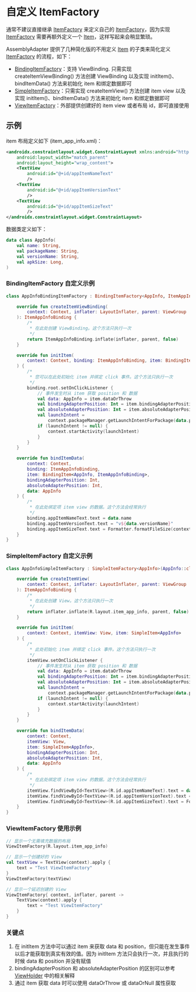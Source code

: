 # 自定义 ItemFactory

通常不建议直接继承 [ItemFactory] 来定义自己的 [ItemFactory]，因为实现 [ItemFactory] 需要再额外定义一个 [Item]，这样写起来会稍显繁琐。

AssemblyAdapter 提供了几种简化版的不用定义 [Item] 的子类来简化定义 [ItemFactory] 的流程，如下：
* [BindingItemFactory]：支持 ViewBinding. 只需实现 createItemViewBinding() 方法创建 ViewBinding 以及实现 initItem()、bindItemData() 方法来初始化 item 和绑定数据即可
* [SimpleItemFactory]：只需实现 createItemView() 方法创建 item view 以及实现 initItem()、bindItemData() 方法来初始化 item 和绑定数据即可
* [ViewItemFactory]：外部提供创建好的 item view 或者布局 id，即可直接使用

## 示例

item 布局定义如下 (item_app_info.xml)：
```xml
<androidx.constraintlayout.widget.ConstraintLayout xmlns:android="http://schemas.android.com/apk/res/android"
    android:layout_width="match_parent"
    android:layout_height="wrap_content">
    <TextView
        android:id="@+id/appItemNameText"
        />
    <TextView
        android:id="@+id/appItemVersionText"
        />
    <TextView
        android:id="@+id/appItemSizeText"
        />
</androidx.constraintlayout.widget.ConstraintLayout>
```

数据类定义如下：
```kotlin
data class AppInfo(
    val name: String,
    val packageName: String,
    val versionName: String,
    val apkSize: Long,
)
```

### BindingItemFactory 自定义示例

```kotlin
class AppInfoBindingItemFactory : BindingItemFactory<AppInfo, ItemAppInfoBinding>(AppInfo::class) {

    override fun createItemViewBinding(
        context: Context, inflater: LayoutInflater, parent: ViewGroup
    ): ItemAppInfoBinding {
        /*
         * 在此处创建 ViewBinding。这个方法只执行一次
         */
        return ItemAppInfoBinding.inflate(inflater, parent, false)
    }

    override fun initItem(
        context: Context, binding: ItemAppInfoBinding, item: BindingItem<AppInfo, ItemAppBinding>
    ) {
        /*
         * 您可以在此处初始化 item 并绑定 click 事件。这个方法只执行一次
         */
        binding.root.setOnClickListener {
            // 事件发生时从 item 获取 position 和 数据
            val data: AppInfo = item.dataOrThrow
            val bindingAdapterPosition: Int = item.bindingAdapterPosition
            val absoluteAdapterPosition: Int = item.absoluteAdapterPosition
            val launchIntent =
                context.packageManager.getLaunchIntentForPackage(data.packageName)
            if (launchIntent != null) {
                context.startActivity(launchIntent)
            }
        }
    }

    override fun bindItemData(
        context: Context,
        binding: ItemAppInfoBinding,
        item: BindingItem<AppInfo, ItemAppInfoBinding>,
        bindingAdapterPosition: Int,
        absoluteAdapterPosition: Int,
        data: AppInfo
    ) {
        /*
         * 在此处绑定项 item view 的数据。这个方法会经常执行
         */
        binding.appItemNameText.text = data.name
        binding.appItemVersionText.text = "v${data.versionName}"
        binding.appItemSizeText.text = Formatter.formatFileSize(context, data.apkSize)
    }
}
```

### SimpleItemFactory 自定义示例
```kotlin
class AppInfoSimpleItemFactory : SimpleItemFactory<AppInfo>(AppInfo::class) {

    override fun createItemView(
        context: Context, inflater: LayoutInflater, parent: ViewGroup
    ): ItemAppInfoBinding {
        /*
         * 在此处创建 View。这个方法只执行一次
         */
        return inflater.inflate(R.layout.item_app_info, parent, false)
    }

    override fun initItem(
        context: Context, itemView: View, item: SimpleItem<AppInfo>
    ) {
        /*
         * 此处初始化 item 并绑定 click 事件。这个方法只执行一次
         */
        itemView.setOnClickListener {
            // 事件发生时从 item 获取 position 和 数据
            val data: AppInfo = item.dataOrThrow
            val bindingAdapterPosition: Int = item.bindingAdapterPosition
            val absoluteAdapterPosition: Int = item.absoluteAdapterPosition
            val launchIntent =
                context.packageManager.getLaunchIntentForPackage(data.packageName)
            if (launchIntent != null) {
                context.startActivity(launchIntent)
            }
        }
    }

    override fun bindItemData(
        context: Context,
        itemView: View,
        item: SimpleItem<AppInfo>,
        bindingAdapterPosition: Int,
        absoluteAdapterPosition: Int,
        data: AppInfo
    ) {
        /*
         * 在此处绑定项 item view 的数据。这个方法会经常执行
         */
        itemView.findViewById<TextView>(R.id.appItemNameText).text = data.name
        itemView.findViewById<TextView>(R.id.appItemVersionText).text = "v${data.versionName}"
        itemView.findViewById<TextView>(R.id.appItemSizeText).text = Formatter.formatFileSize(context, data.apkSize)
    }
}
```

### ViewItemFactory 使用示例
```kotlin
// 显示一个无需填充数据的布局
ViewItemFactory(R.layout.item_app_info)

// 显示一个创建好的 View
val textView = TextView(context).apply {
    text = "Test ViewItemFactory"
}
ViewItemFactory(textView)

// 显示一个延迟创建的 View
ViewItemFactory{ context, inflater, parent ->
    TextView(context).apply {
        text = "Test ViewItemFactory"
    }
}
```

### 关键点

1. 在 initItem 方法中可以通过 item 来获取 data 和 position，但只能在发生事件以后才能获取到真实有效的值。因为 initItem 方法只会执行一次，并且执行的时候 data 和 position 并没有赋值
2. bindingAdapterPosition 和 absoluteAdapterPosition 的区别可以参考 [ViewHolder] 中的相关解释
3. 通过 item 获取 data 时可以使用 dataOrThrow 或 dataOrNull 属性获取


[Item]: ../../assemblyadapter-common-item/src/main/java/com/github/panpf/assemblyadapter/Item.kt
[ItemFactory]: ../../assemblyadapter-common-item/src/main/java/com/github/panpf/assemblyadapter/ItemFactory.kt
[ViewItemFactory]: ../../assemblyadapter-common-item/src/main/java/com/github/panpf/assemblyadapter/ViewItemFactory.kt
[BindingItemFactory]: ../../assemblyadapter-common-item/src/main/java/com/github/panpf/assemblyadapter/BindingItemFactory.kt
[SimpleItemFactory]: ../../assemblyadapter-common-item/src/main/java/com/github/panpf/assemblyadapter/SimpleItemFactory.kt
[ViewHolder]: https://developer.android.google.cn/reference/androidx/recyclerview/widget/RecyclerView.ViewHolder
